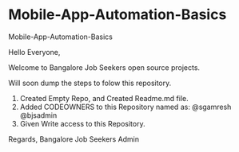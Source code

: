 # Mobile-App-Automation-Basics
Mobile-App-Automation-Basics

Hello Everyone,

Welcome to Bangalore Job Seekers open source projects.

Will soon dump the steps to folow this repository.

1. Created Empty Repo, and Created Readme.md file.
2. Added CODEOWNERS to this Repository named as: @sgamresh @bjsadmin
3. Given Write access to this Repository.


Regards,
Bangalore Job Seekers Admin
